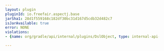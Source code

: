 ```yaml
---
layout: plugin
pluginId: io.freefair.aspectj.base
jarSha1: 28d1f559168c182df30bc31d167d5cdb32d482c7
isJarAvailable: true
error: NONE
violations:
- {name: org/gradle/api/internal/plugins/DslObject, type: internal-api-usage}

---
```

